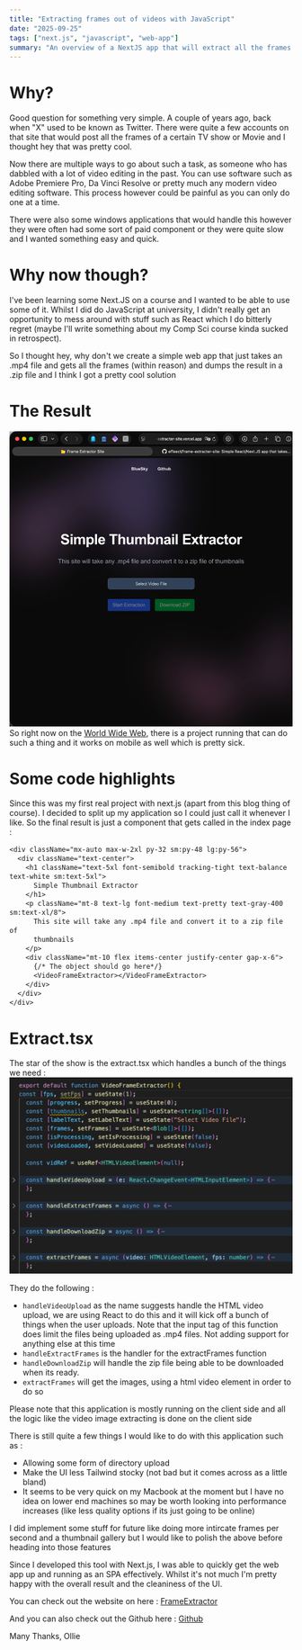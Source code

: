 ```yaml
---
title: "Extracting frames out of videos with JavaScript"
date: "2025-09-25"
tags: ["next.js", "javascript", "web-app"]
summary: "An overview of a NextJS app that will extract all the frames out the video"
---
```


# Why?

Good question for something very simple. A couple of years ago, back when "X" used to be known as Twitter. There were quite a few accounts on that site that would post all the frames of a certain TV show or Movie and I thought hey that was pretty cool.

Now there are multiple ways to go about such a task, as someone who has dabbled with a lot of video editing in the past. You can use software such as Adobe Premiere Pro, Da Vinci Resolve or pretty much any modern video editing software. This process however could be painful as you can only do one at a time.

There were also some windows applications that would handle this however they were often had some sort of paid component or they were quite slow and I wanted something easy and quick.

# Why now though?

I've been learning some Next.JS on a course and I wanted to be able to use some of it. Whilst I did do JavaScript at university, I didn't really get an opportunity to mess around with stuff such as React which I do bitterly regret (maybe I'll write something about my Comp Sci course kinda sucked in retrospect).

So I thought hey, why don't we create a simple web app that just takes an .mp4 file and gets all the frames (within reason) and dumps the result in a .zip file and I think I got a pretty cool solution

# The Result

![Website](../public/assets/the-frame-extraction-project/website.png)
So right now on the [World Wide Web](https://frame-extracter-site.vercel.app), there is a project running that can do such a thing and it works on mobile as well which is pretty sick.

# Some code highlights

Since this was my first real project with next.js (apart from this blog thing of course). I decided to split up my application so I could just call it whenever I like. So the final result is just a component that gets called in the index page :

```tsx
<div className="mx-auto max-w-2xl py-32 sm:py-48 lg:py-56">
  <div className="text-center">
    <h1 className="text-5xl font-semibold tracking-tight text-balance text-white sm:text-5xl">
      Simple Thumbnail Extractor
    </h1>
    <p className="mt-8 text-lg font-medium text-pretty text-gray-400 sm:text-xl/8">
      This site will take any .mp4 file and convert it to a zip file of
      thumbnails
    </p>
    <div className="mt-10 flex items-center justify-center gap-x-6">
      {/* The object should go here*/}
      <VideoFrameExtractor></VideoFrameExtractor>
    </div>
  </div>
</div>
```

# Extract.tsx

The star of the show is the extract.tsx which handles a bunch of the things we need :
![Functions](../public/assets/the-frame-extraction-project/functions.png)

They do the following :

- `handleVideoUpload` as the name suggests handle the HTML video upload, we are using React to do this and it will kick off a bunch of things when the user uploads. Note that the input tag of this function does limit the files being uploaded as .mp4 files. Not adding support for anything else at this time
- `handleExtractFrames` is the handler for the extractFrames function
- `handleDownloadZip` will handle the zip file being able to be downloaded when its ready.
- `extractFrames` will get the images, using a html video element in order to do so

Please note that this application is mostly running on the client side and all the logic like the video image extracting is done on the client side

There is still quite a few things I would like to do with this application such as :

- Allowing some form of directory upload
- Make the UI less Tailwind stocky (not bad but it comes across as a little bland)
- It seems to be very quick on my Macbook at the moment but I have no idea on lower end machines so may be worth looking into performance increases (like less quality options if its just going to be online)

I did implement some stuff for future like doing more intircate frames per second and a thumbnail gallery but I would like to polish the above before heading into those features

Since I developed this tool with Next.js, I was able to quickly get the web app up and running as an SPA effectively. Whilst it's not much I'm pretty happy with the overall result and the cleaniness of the UI.

You can check out the website on here : [FrameExtractor](https://frame-extracter-site.vercel.app)

And you can also check out the Github here : [Github](https://github.com/effeect/frame-extracter-site)

Many Thanks,
Ollie
